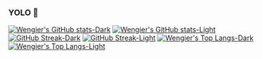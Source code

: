 ### YOLO 👋


[![Wengier's GitHub stats-Dark](https://github-readme-stats.vercel.app/api?username=Luwengier&theme=apprentice&count_private=true&show_icons=true&card_width=500&bg_color=00000000#gh-dark-mode-only)](https://github.com/anuraghazra/github-readme-stats#gh-dark-mode-only)
[![Wengier's GitHub stats-Light](https://github-readme-stats.vercel.app/api?username=Luwengier&theme=transparent&count_private=true&show_icons=true&card_width=500&bg_color=00000000#gh-light-mode-only)](https://github.com/anuraghazra/github-readme-stats#gh-light-mode-only)
[![GitHub Streak-Dark](https://github-readme-streak-stats.herokuapp.com/?user=Luwengier&theme=apprentice&count_private=true&card_width=500&background=00000000#gh-dark-mode-only)](https://github.com/anuraghazra/github-readme-stats#gh-dark-mode-only)
[![GitHub Streak-Light](https://github-readme-streak-stats.herokuapp.com/?user=Luwengier&theme=transparent&count_private=true&card_width=500&background=00000000#gh-light-mode-only)](https://github.com/anuraghazra/github-readme-stats#gh-light-mode-only)
[![Wengier's Top Langs-Dark](https://github-readme-stats.vercel.app/api/top-langs/?username=Luwengier&size_weight=0.5&count_weight=0.5&theme=apprentice&layout=compact&card_width=500&count_private=true&bg_color=00000000#gh-dark-mode-only)](https://github.com/anuraghazra/github-readme-stats#gh-dark-mode-only)
[![Wengier's Top Langs-Light](https://github-readme-stats.vercel.app/api/top-langs/?username=Luwengier&size_weight=0.5&count_weight=0.5&theme=transparent&layout=compact&card_width=500&count_private=true&bg_color=00000000#gh-light-mode-only)](https://github.com/anuraghazra/github-readme-stats#gh-light-mode-only)
